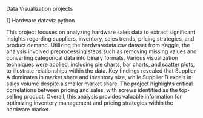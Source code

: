  Data Visualization projects

1] Hardware dataviz python

This project focuses on analyzing hardware sales data to extract significant insights regarding suppliers, inventory, sales trends, pricing strategies, and product demand. Utilizing the hardwaredata.csv dataset from Kaggle, the analysis involved preprocessing steps such as removing missing values and converting categorical data into binary formats. Various visualization techniques were applied, including pie charts, bar charts, and scatter plots, to illustrate relationships within the data. Key findings revealed that Supplier A dominates in market share and inventory size, while Supplier B excels in sales volume despite a smaller market share. The project highlights critical correlations between pricing and sales, with screws identified as the top-selling product. Overall, this analysis provides valuable information for optimizing inventory management and pricing strategies within the hardware market.
